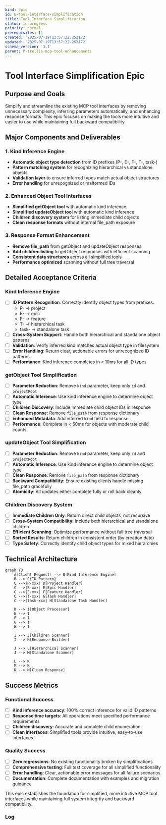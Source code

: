 ```yaml
---
kind: epic
id: E-tool-interface-simplification
title: Tool Interface Simplification
status: in-progress
priority: normal
prerequisites: []
created: '2025-07-19T13:57:22.253172'
updated: '2025-07-19T13:57:22.253172'
schema_version: '1.1'
parent: P-trellis-mcp-tool-enhancements
---
```

# Tool Interface Simplification Epic

## Purpose and Goals

Simplify and streamline the existing MCP tool interfaces by removing unnecessary complexity, inferring parameters automatically, and enhancing response formats. This epic focuses on making the tools more intuitive and easier to use while maintaining full backward compatibility.

## Major Components and Deliverables

### 1. Kind Inference Engine
- **Automatic object type detection** from ID prefixes (P-, E-, F-, T-, task-)
- **Pattern matching system** for recognizing hierarchical vs standalone objects
- **Validation layer** to ensure inferred types match actual object structures
- **Error handling** for unrecognized or malformed IDs

### 2. Enhanced Object Tool Interfaces
- **Simplified getObject tool** with automatic kind inference
- **Simplified updateObject tool** with automatic kind inference
- **Children discovery system** for listing immediate child objects
- **Clean response formats** without internal file_path exposure

### 3. Response Format Enhancement
- **Remove file_path** from getObject and updateObject responses
- **Add children listing** to getObject responses with efficient scanning
- **Consistent data structures** across all simplified tools
- **Performance optimized** scanning without full tree traversal

## Detailed Acceptance Criteria

### Kind Inference Engine
- [ ] **ID Pattern Recognition**: Correctly identify object types from prefixes:
  - P- → project
  - E- → epic  
  - F- → feature
  - T- → hierarchical task
  - task- → standalone task
- [ ] **Cross-System Support**: Handle both hierarchical and standalone object patterns
- [ ] **Validation**: Verify inferred kind matches actual object type in filesystem
- [ ] **Error Handling**: Return clear, actionable errors for unrecognized ID patterns
- [ ] **Performance**: Kind inference completes in < 10ms for all ID types

### getObject Tool Simplification
- [ ] **Parameter Reduction**: Remove `kind` parameter, keep only `id` and `projectRoot`
- [ ] **Automatic Inference**: Use kind inference engine to determine object type
- [ ] **Children Discovery**: Include immediate child object IDs in response
- [ ] **Clean Response**: Remove `file_path` from response dictionary
- [ ] **Enhanced Metadata**: Add inferred `kind` field to response
- [ ] **Performance**: Complete in < 50ms for objects with moderate child counts

### updateObject Tool Simplification  
- [ ] **Parameter Reduction**: Remove `kind` parameter, keep only `id` and `projectRoot`
- [ ] **Automatic Inference**: Use kind inference engine to determine object type
- [ ] **Clean Response**: Remove `file_path` from response dictionary
- [ ] **Backward Compatibility**: Ensure existing clients handle missing file_path gracefully
- [ ] **Atomicity**: All updates either complete fully or roll back cleanly

### Children Discovery System
- [ ] **Immediate Children Only**: Return direct child objects, not recursive
- [ ] **Cross-System Compatibility**: Include both hierarchical and standalone children
- [ ] **Efficient Scanning**: Optimize performance without full tree traversal
- [ ] **Sorted Results**: Return children in consistent order (by creation date)
- [ ] **Type Safety**: Correctly identify child object types for mixed hierarchies

## Technical Architecture

```mermaid
graph TD
    A[Client Request] --> B[Kind Inference Engine]
    B --> C{ID Pattern}
    C -->|P-xxx| D[Project Handler]
    C -->|E-xxx| E[Epic Handler]
    C -->|F-xxx| F[Feature Handler]
    C -->|T-xxx| G[Task Handler]
    C -->|task-xxx| H[Standalone Task Handler]
    
    D --> I[Object Processor]
    E --> I
    F --> I
    G --> I
    H --> I
    
    I --> J[Children Scanner]
    I --> K[Response Builder]
    
    J --> L[Hierarchical Scanner]
    J --> M[Standalone Scanner]
    
    L --> K
    M --> K
    K --> N[Clean Response]
```

## Success Metrics

### Functional Success
- [ ] **Kind inference accuracy**: 100% correct inference for valid ID patterns
- [ ] **Response time targets**: All operations meet specified performance requirements
- [ ] **Children discovery**: Accurate and complete child enumeration
- [ ] **Clean interfaces**: Simplified tools provide intuitive, easy-to-use interfaces

### Quality Success
- [ ] **Zero regressions**: No existing functionality broken by simplifications
- [ ] **Comprehensive testing**: Full test coverage for all simplified functionality
- [ ] **Error handling**: Clear, actionable error messages for all failure scenarios
- [ ] **Documentation**: Complete documentation with examples and migration guidance

This epic establishes the foundation for simplified, more intuitive MCP tool interfaces while maintaining full system integrity and backward compatibility.

### Log

